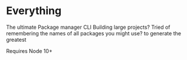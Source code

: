 # Everything

The ultimate Package manager CLI
Building large projects? 
Tried of remembering the names of all packages you might use?
 to generate the greatest 

Requires Node 10+